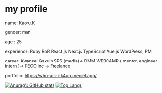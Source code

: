 # my profile 
 name: Kaoru.K
 
 gender: man

 age : 25

 experience: Ruby RoR React.js Next.js TypeScript Vue.js WordPress, PM

 career: Kwansei Gakuin SPS (media)→ DMM WEBCAMP ( mentor, engineer intern )→ PECO.inc → Freelance
 
 portfolio: https://who-am-i-k4oru.vercel.app/



 [![Anurag's GitHub stats](https://github-readme-stats.vercel.app/api?username=kaoru-kk&count_private=true&theme=tokyonight)](https://github.com/anuraghazra/github-readme-stats)
 [![Top Langs](https://github-readme-stats.vercel.app/api/top-langs/?username=kaoru-kk&layout=compact)](https://github.com/anuraghazra/github-readme-stats)
